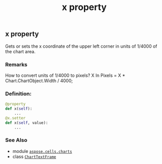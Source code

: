 ﻿---
title: x property
second_title: Aspose.Cells for Python via .NET API References
description: 
type: docs
weight: 370
url: /aspose.cells.charts/charttextframe/x/
is_root: false
---

## x property


Gets or sets the x coordinate of the upper left corner in units of 1/4000 of the chart area.

### Remarks 


How to convert units of 1/4000 to pixels? 
X In Pixels = X * Chart.ChartObject.Width / 4000;
### Definition:
```python
@property
def x(self):
    ...
@x.setter
def x(self, value):
    ...
```

### See Also
* module [`aspose.cells.charts`](../../)
* class [`ChartTextFrame`](/cells/python-net/aspose.cells.charts/charttextframe)
